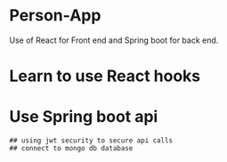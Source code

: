 # Person-App
Use of React for Front end and Spring boot for back end.

# Learn to use React hooks
# Use Spring boot api
    ## using jwt security to secure api calls
    ## connect to mongo db database
